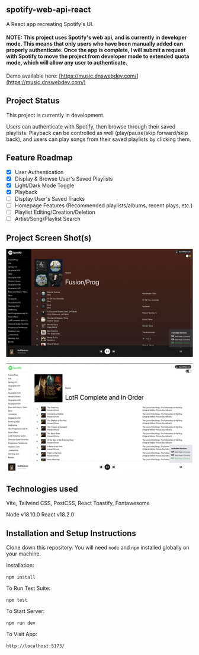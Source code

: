 ## spotify-web-api-react

A React app recreating Spotify's UI.

#### NOTE: This project uses Spotify's web api, and is currently in developer mode. This means that only users who have been manually added can properly authenticate. Once the app is complete, I will submit a request with Spotify to move the project from developer mode to extended quota mode, which will allow any user to authenticate.  

Demo available here: [https://music.dnswebdev.com/](https://music.dnswebdev.com/)

## Project Status

This project is currently in development. 

Users can authenticate with Spotify, then browse through their saved playlists. Playback can be controlled as well (play/pause/skip forward/skip back), and users can play songs from their saved playlists by clicking them. 

## Feature Roadmap

- [x] User Authentication
- [x] Display & Browse User's Saved Playlists
- [x] Light/Dark Mode Toggle
- [x] Playback 
- [ ] Display User's Saved Tracks
- [ ] Homepage Features (Recommended playlists/albums, recent plays, etc.)
- [ ] Playlist Editing/Creation/Deletion 
- [ ] Artist/Song/Playlist Search 

## Project Screen Shot(s)

![Dark Mode](/src/assets/screenshot1.png?raw=true "Dark Mode")

![Light Mode](/src/assets/screenshot2.png?raw=true "Light Mode")


## Technologies used

Vite, Tailwind CSS, PostCSS, React Toastify, Fontawesome

Node v18.10.0
React v18.2.0

## Installation and Setup Instructions

Clone down this repository. You will need `node` and `npm` installed globally on your machine.  

Installation:

`npm install`  

To Run Test Suite:  

`npm test`  

To Start Server:

`npm run dev`  

To Visit App:

`http://localhost:5173/` 
